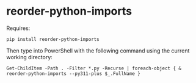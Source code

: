 # reorder-python-imports
Requires:
```
pip install reorder-python-imports
```
Then type into PowerShell with the following command using the current working directory:
```
Get-ChildItem -Path . -Filter *.py -Recurse | foreach-object { & reorder-python-imports --py311-plus $_.FullName }
```
